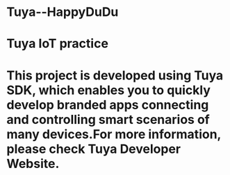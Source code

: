 # Tuya--HappyDuDu
# Tuya IoT practice
# This project is developed using Tuya SDK, which enables you to quickly develop branded apps connecting and controlling smart scenarios of many devices.For more information, please check Tuya Developer Website.
